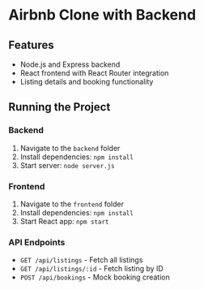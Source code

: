 # Airbnb Clone with Backend

## Features
- Node.js and Express backend
- React frontend with React Router integration
- Listing details and booking functionality

## Running the Project

### Backend
1. Navigate to the `backend` folder
2. Install dependencies: `npm install`
3. Start server: `node server.js`

### Frontend
1. Navigate to the `frontend` folder
2. Install dependencies: `npm install`
3. Start React app: `npm start`

### API Endpoints
- `GET /api/listings` - Fetch all listings
- `GET /api/listings/:id` - Fetch listing by ID
- `POST /api/bookings` - Mock booking creation
